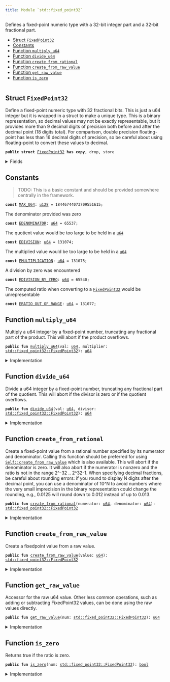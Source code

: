 ```yaml
---
title: Module `std::fixed_point32`
---
```


Defines a fixed-point numeric type with a 32-bit integer part and
a 32-bit fractional part.


-  [Struct `FixedPoint32`](#std_fixed_point32_FixedPoint32)
-  [Constants](#@Constants_0)
-  [Function `multiply_u64`](#std_fixed_point32_multiply_u64)
-  [Function `divide_u64`](#std_fixed_point32_divide_u64)
-  [Function `create_from_rational`](#std_fixed_point32_create_from_rational)
-  [Function `create_from_raw_value`](#std_fixed_point32_create_from_raw_value)
-  [Function `get_raw_value`](#std_fixed_point32_get_raw_value)
-  [Function `is_zero`](#std_fixed_point32_is_zero)


<pre><code></code></pre>



<a name="std_fixed_point32_FixedPoint32"></a>

## Struct `FixedPoint32`

Define a fixed-point numeric type with 32 fractional bits.
This is just a u64 integer but it is wrapped in a struct to
make a unique type. This is a binary representation, so decimal
values may not be exactly representable, but it provides more
than 9 decimal digits of precision both before and after the
decimal point (18 digits total). For comparison, double precision
floating-point has less than 16 decimal digits of precision, so
be careful about using floating-point to convert these values to
decimal.


<pre><code><b>public</b> <b>struct</b> <a href="../std/fixed_point32.md#std_fixed_point32_FixedPoint32">FixedPoint32</a> <b>has</b> <b>copy</b>, drop, store
</code></pre>



<details>
<summary>Fields</summary>


<dl>
<dt>
<code>value: <a href="../std/u64.md#std_u64">u64</a></code>
</dt>
<dd>
</dd>
</dl>


</details>

<a name="@Constants_0"></a>

## Constants


<a name="std_fixed_point32_MAX_U64"></a>

> TODO: This is a basic constant and should be provided somewhere centrally in the framework.


<pre><code><b>const</b> <a href="../std/fixed_point32.md#std_fixed_point32_MAX_U64">MAX_U64</a>: <a href="../std/u128.md#std_u128">u128</a> = 18446744073709551615;
</code></pre>



<a name="std_fixed_point32_EDENOMINATOR"></a>

The denominator provided was zero


<pre><code><b>const</b> <a href="../std/fixed_point32.md#std_fixed_point32_EDENOMINATOR">EDENOMINATOR</a>: <a href="../std/u64.md#std_u64">u64</a> = 65537;
</code></pre>



<a name="std_fixed_point32_EDIVISION"></a>

The quotient value would be too large to be held in a <code><a href="../std/u64.md#std_u64">u64</a></code>


<pre><code><b>const</b> <a href="../std/fixed_point32.md#std_fixed_point32_EDIVISION">EDIVISION</a>: <a href="../std/u64.md#std_u64">u64</a> = 131074;
</code></pre>



<a name="std_fixed_point32_EMULTIPLICATION"></a>

The multiplied value would be too large to be held in a <code><a href="../std/u64.md#std_u64">u64</a></code>


<pre><code><b>const</b> <a href="../std/fixed_point32.md#std_fixed_point32_EMULTIPLICATION">EMULTIPLICATION</a>: <a href="../std/u64.md#std_u64">u64</a> = 131075;
</code></pre>



<a name="std_fixed_point32_EDIVISION_BY_ZERO"></a>

A division by zero was encountered


<pre><code><b>const</b> <a href="../std/fixed_point32.md#std_fixed_point32_EDIVISION_BY_ZERO">EDIVISION_BY_ZERO</a>: <a href="../std/u64.md#std_u64">u64</a> = 65540;
</code></pre>



<a name="std_fixed_point32_ERATIO_OUT_OF_RANGE"></a>

The computed ratio when converting to a <code><a href="../std/fixed_point32.md#std_fixed_point32_FixedPoint32">FixedPoint32</a></code> would be unrepresentable


<pre><code><b>const</b> <a href="../std/fixed_point32.md#std_fixed_point32_ERATIO_OUT_OF_RANGE">ERATIO_OUT_OF_RANGE</a>: <a href="../std/u64.md#std_u64">u64</a> = 131077;
</code></pre>



<a name="std_fixed_point32_multiply_u64"></a>

## Function `multiply_u64`

Multiply a u64 integer by a fixed-point number, truncating any
fractional part of the product. This will abort if the product
overflows.


<pre><code><b>public</b> <b>fun</b> <a href="../std/fixed_point32.md#std_fixed_point32_multiply_u64">multiply_u64</a>(val: <a href="../std/u64.md#std_u64">u64</a>, multiplier: <a href="../std/fixed_point32.md#std_fixed_point32_FixedPoint32">std::fixed_point32::FixedPoint32</a>): <a href="../std/u64.md#std_u64">u64</a>
</code></pre>



<details>
<summary>Implementation</summary>


<pre><code><b>public</b> <b>fun</b> <a href="../std/fixed_point32.md#std_fixed_point32_multiply_u64">multiply_u64</a>(val: <a href="../std/u64.md#std_u64">u64</a>, multiplier: <a href="../std/fixed_point32.md#std_fixed_point32_FixedPoint32">FixedPoint32</a>): <a href="../std/u64.md#std_u64">u64</a> {
    // The product of two 64 bit values <b>has</b> 128 bits, so perform the
    // multiplication with <a href="../std/u128.md#std_u128">u128</a> types and keep the full 128 bit product
    // to avoid losing accuracy.
    <b>let</b> unscaled_product = val <b>as</b> <a href="../std/u128.md#std_u128">u128</a> * (multiplier.value <b>as</b> <a href="../std/u128.md#std_u128">u128</a>);
    // The unscaled product <b>has</b> 32 fractional bits (from the multiplier)
    // so rescale it by shifting away the low bits.
    <b>let</b> product = unscaled_product &gt;&gt; 32;
    // Check whether the value is too large.
    <b>assert</b>!(product &lt;= <a href="../std/fixed_point32.md#std_fixed_point32_MAX_U64">MAX_U64</a>, <a href="../std/fixed_point32.md#std_fixed_point32_EMULTIPLICATION">EMULTIPLICATION</a>);
    product <b>as</b> <a href="../std/u64.md#std_u64">u64</a>
}
</code></pre>



</details>

<a name="std_fixed_point32_divide_u64"></a>

## Function `divide_u64`

Divide a u64 integer by a fixed-point number, truncating any
fractional part of the quotient. This will abort if the divisor
is zero or if the quotient overflows.


<pre><code><b>public</b> <b>fun</b> <a href="../std/fixed_point32.md#std_fixed_point32_divide_u64">divide_u64</a>(val: <a href="../std/u64.md#std_u64">u64</a>, divisor: <a href="../std/fixed_point32.md#std_fixed_point32_FixedPoint32">std::fixed_point32::FixedPoint32</a>): <a href="../std/u64.md#std_u64">u64</a>
</code></pre>



<details>
<summary>Implementation</summary>


<pre><code><b>public</b> <b>fun</b> <a href="../std/fixed_point32.md#std_fixed_point32_divide_u64">divide_u64</a>(val: <a href="../std/u64.md#std_u64">u64</a>, divisor: <a href="../std/fixed_point32.md#std_fixed_point32_FixedPoint32">FixedPoint32</a>): <a href="../std/u64.md#std_u64">u64</a> {
    // Check <b>for</b> division by zero.
    <b>assert</b>!(divisor.value != 0, <a href="../std/fixed_point32.md#std_fixed_point32_EDIVISION_BY_ZERO">EDIVISION_BY_ZERO</a>);
    // First convert to 128 bits and then shift left to
    // add 32 fractional zero bits to the dividend.
    <b>let</b> scaled_value = val <b>as</b> <a href="../std/u128.md#std_u128">u128</a> &lt;&lt; 32;
    <b>let</b> quotient = scaled_value / (divisor.value <b>as</b> <a href="../std/u128.md#std_u128">u128</a>);
    // Check whether the value is too large.
    <b>assert</b>!(quotient &lt;= <a href="../std/fixed_point32.md#std_fixed_point32_MAX_U64">MAX_U64</a>, <a href="../std/fixed_point32.md#std_fixed_point32_EDIVISION">EDIVISION</a>);
    // the value may be too large, which will cause the cast to fail
    // with an arithmetic error.
    quotient <b>as</b> <a href="../std/u64.md#std_u64">u64</a>
}
</code></pre>



</details>

<a name="std_fixed_point32_create_from_rational"></a>

## Function `create_from_rational`

Create a fixed-point value from a rational number specified by its
numerator and denominator. Calling this function should be preferred
for using <code><a href="../std/fixed_point32.md#std_fixed_point32_create_from_raw_value">Self::create_from_raw_value</a></code> which is also available.
This will abort if the denominator is zero. It will also
abort if the numerator is nonzero and the ratio is not in the range
2^-32 .. 2^32-1. When specifying decimal fractions, be careful about
rounding errors: if you round to display N digits after the decimal
point, you can use a denominator of 10^N to avoid numbers where the
very small imprecision in the binary representation could change the
rounding, e.g., 0.0125 will round down to 0.012 instead of up to 0.013.


<pre><code><b>public</b> <b>fun</b> <a href="../std/fixed_point32.md#std_fixed_point32_create_from_rational">create_from_rational</a>(numerator: <a href="../std/u64.md#std_u64">u64</a>, denominator: <a href="../std/u64.md#std_u64">u64</a>): <a href="../std/fixed_point32.md#std_fixed_point32_FixedPoint32">std::fixed_point32::FixedPoint32</a>
</code></pre>



<details>
<summary>Implementation</summary>


<pre><code><b>public</b> <b>fun</b> <a href="../std/fixed_point32.md#std_fixed_point32_create_from_rational">create_from_rational</a>(numerator: <a href="../std/u64.md#std_u64">u64</a>, denominator: <a href="../std/u64.md#std_u64">u64</a>): <a href="../std/fixed_point32.md#std_fixed_point32_FixedPoint32">FixedPoint32</a> {
    // If the denominator is zero, this will <b>abort</b>.
    // Scale the numerator to have 64 fractional bits and the denominator
    // to have 32 fractional bits, so that the quotient will have 32
    // fractional bits.
    <b>let</b> scaled_numerator = numerator <b>as</b> <a href="../std/u128.md#std_u128">u128</a> &lt;&lt; 64;
    <b>let</b> scaled_denominator = denominator <b>as</b> <a href="../std/u128.md#std_u128">u128</a> &lt;&lt; 32;
    <b>assert</b>!(scaled_denominator != 0, <a href="../std/fixed_point32.md#std_fixed_point32_EDENOMINATOR">EDENOMINATOR</a>);
    <b>let</b> quotient = scaled_numerator / scaled_denominator;
    <b>assert</b>!(quotient != 0 || numerator == 0, <a href="../std/fixed_point32.md#std_fixed_point32_ERATIO_OUT_OF_RANGE">ERATIO_OUT_OF_RANGE</a>);
    // Return the quotient <b>as</b> a fixed-point number. We first need to check whether the cast
    // can succeed.
    <b>assert</b>!(quotient &lt;= <a href="../std/fixed_point32.md#std_fixed_point32_MAX_U64">MAX_U64</a>, <a href="../std/fixed_point32.md#std_fixed_point32_ERATIO_OUT_OF_RANGE">ERATIO_OUT_OF_RANGE</a>);
    <a href="../std/fixed_point32.md#std_fixed_point32_FixedPoint32">FixedPoint32</a> { value: quotient <b>as</b> <a href="../std/u64.md#std_u64">u64</a> }
}
</code></pre>



</details>

<a name="std_fixed_point32_create_from_raw_value"></a>

## Function `create_from_raw_value`

Create a fixedpoint value from a raw value.


<pre><code><b>public</b> <b>fun</b> <a href="../std/fixed_point32.md#std_fixed_point32_create_from_raw_value">create_from_raw_value</a>(value: <a href="../std/u64.md#std_u64">u64</a>): <a href="../std/fixed_point32.md#std_fixed_point32_FixedPoint32">std::fixed_point32::FixedPoint32</a>
</code></pre>



<details>
<summary>Implementation</summary>


<pre><code><b>public</b> <b>fun</b> <a href="../std/fixed_point32.md#std_fixed_point32_create_from_raw_value">create_from_raw_value</a>(value: <a href="../std/u64.md#std_u64">u64</a>): <a href="../std/fixed_point32.md#std_fixed_point32_FixedPoint32">FixedPoint32</a> {
    <a href="../std/fixed_point32.md#std_fixed_point32_FixedPoint32">FixedPoint32</a> { value }
}
</code></pre>



</details>

<a name="std_fixed_point32_get_raw_value"></a>

## Function `get_raw_value`

Accessor for the raw u64 value. Other less common operations, such as
adding or subtracting FixedPoint32 values, can be done using the raw
values directly.


<pre><code><b>public</b> <b>fun</b> <a href="../std/fixed_point32.md#std_fixed_point32_get_raw_value">get_raw_value</a>(num: <a href="../std/fixed_point32.md#std_fixed_point32_FixedPoint32">std::fixed_point32::FixedPoint32</a>): <a href="../std/u64.md#std_u64">u64</a>
</code></pre>



<details>
<summary>Implementation</summary>


<pre><code><b>public</b> <b>fun</b> <a href="../std/fixed_point32.md#std_fixed_point32_get_raw_value">get_raw_value</a>(num: <a href="../std/fixed_point32.md#std_fixed_point32_FixedPoint32">FixedPoint32</a>): <a href="../std/u64.md#std_u64">u64</a> {
    num.value
}
</code></pre>



</details>

<a name="std_fixed_point32_is_zero"></a>

## Function `is_zero`

Returns true if the ratio is zero.


<pre><code><b>public</b> <b>fun</b> <a href="../std/fixed_point32.md#std_fixed_point32_is_zero">is_zero</a>(num: <a href="../std/fixed_point32.md#std_fixed_point32_FixedPoint32">std::fixed_point32::FixedPoint32</a>): <a href="../std/bool.md#std_bool">bool</a>
</code></pre>



<details>
<summary>Implementation</summary>


<pre><code><b>public</b> <b>fun</b> <a href="../std/fixed_point32.md#std_fixed_point32_is_zero">is_zero</a>(num: <a href="../std/fixed_point32.md#std_fixed_point32_FixedPoint32">FixedPoint32</a>): <a href="../std/bool.md#std_bool">bool</a> {
    num.value == 0
}
</code></pre>



</details>
